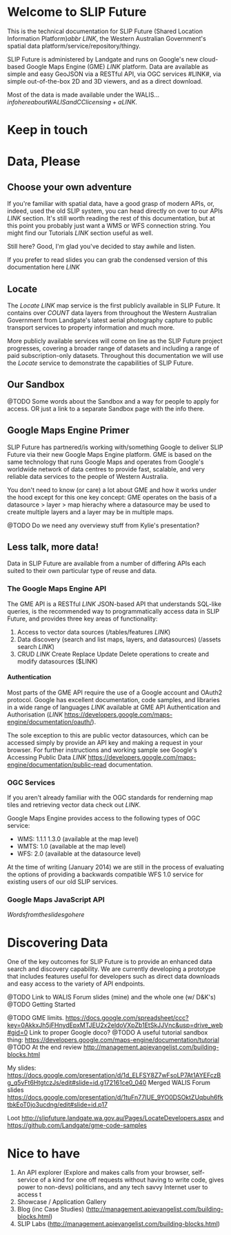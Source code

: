 # Welcome to SLIP Future

This is the technical documentation for SLIP Future (Shared Location Information Platform)$abbr$ $LINK$, the Western Australian Government's spatial data platform/service/repository/thingy.

SLIP Future is administered by Landgate and runs on Google's new cloud-based Google Maps Engine (GME) $LINK$ platform. Data are available as simple and easy GeoJSON via a RESTful API, via OGC services #LINK#, via simple out-of-the-box 2D and 3D viewers, and as a direct download.

Most of the data is made available under the WALIS... $info here about WALIS and CC licensing + a LINK$.

# Keep in touch

# Data, Please
## Choose your own adventure
If you're familiar with spatial data, have a good grasp of modern APIs, or, indeed, used the old SLIP system, you can head directly on over to our APIs $LINK$ section. It's still worth reading the rest of this documentation, but at this point you probably just want a WMS or WFS connection string. You might find our Tutorials $LINK$ section useful as well.

Still here? Good, I'm glad you've decided to stay awhile and listen.

If you prefer to read slides you can grab the condensed version of this documentation here $LINK$

## Locate
The *Locate* $LINK$ map service is the first publicly available in SLIP Future. It contains over $COUNT$ data layers from throughout the Western Australian Government from Landgate's latest aerial photography capture to public transport services to property information and much more.

More publicly available services will come on line as the SLIP Future project progresses, covering a broader range of datasets and including a range of paid subscription-only datasets. Throughout this documentation we will use the *Locate* service to demonstrate the capabilities of SLIP Future.

## Our Sandbox
@TODO Some words about the Sandbox and a way for people to apply for access. OR just a link to a separate Sandbox page with the info there.

## Google Maps Engine Primer
SLIP Future has partnered/is working with/something Google to deliver SLIP Future via their new Google Maps Engine platform. GME is based on the same technology that runs Google Maps and operates from Google's worldwide network of data centres to provide fast, scalable, and very reliable data services to the people of Western Australia.

You don't need to know (or care) a lot about GME and how it works under the hood except for this one key concept: GME operates on the basis of a datasource > layer > map hierachy where a datasource may be used to create multiple layers and a layer may be in multiple maps.

@TODO Do we need any overviewy stuff from Kylie's presentation?

## Less talk, more data!
Data in SLIP Future are available from a number of differing APIs each suited to their own particular type of reuse and data.

### The Google Maps Engine API
The GME API is a RESTful $LINK$ JSON-based API that understands SQL-like queries, is the recommended way to programmatically access data in SLIP Future, and provides three key areas of functionality:

1. Access to vector data sources (/tables/features $LINK$)
2. Data discovery (search and list maps, layers, and datasources) (/assets search $LINK$)
3. CRUD $LINK$ Create Replace Update Delete operations to create and modify datasources ($LINK)

#### Authentication
Most parts of the GME API require the use of a Google account and OAuth2 protocol. Google has excellent documentation, code samples, and libraries in a wide range of languages $LINK$ available at GME API Authentication and Authorisation ($LINK$ https://developers.google.com/maps-engine/documentation/oauth/).

The sole exception to this are public vector datasources, which can be accessed simply by provide an API key and making a request in your browser. For further instructions and working sample see Google's Accessing Public Data $LINK$ https://developers.google.com/maps-engine/documentation/public-read documentation.

### OGC Services
If you aren't already familiar with the OGC standards for renderning map tiles and retrieving vector data check out $LINK$.

Google Maps Engine provides access to the following types of OGC service:

* WMS: 1.1.1 1.3.0 (available at the map level)
* WMTS: 1.0 (available at the map level)
* WFS: 2.0 (available at the datasource level)

At the time of writing (January 2014) we are still in the process of evaluating the options of providing a backwards compatible WFS 1.0 service for existing users of our old SLIP services.

### Google Maps JavaScript API
$Words from the slides go here$

# Discovering Data
One of the key outcomes for SLIP Future is to provide an enhanced data search and discovery capability. We are currently developing a prototype that includes features useful for developers such as direct data downloads and easy access to the variety of API endpoints.

@TODO Link to WALIS Forum slides (mine) and the whole one (w/ D&K's)
@TODO Getting Started

@TODO GME limits. https://docs.google.com/spreadsheet/ccc?key=0AkkxJh5jFHnydEpxMTJEU2x2eldoVXpZb1EtSkJJVnc&usp=drive_web#gid=0 Link to proper Google doco?
@TODO A useful tutorial sandbox thing: https://developers.google.com/maps-engine/documentation/tutorial
@TODO At the end review http://management.apievangelist.com/building-blocks.html

My slides: https://docs.google.com/presentation/d/1d_ELFSY8Z7wFsoLP7At1AYEFczBg_q5vFt6HtgtczJs/edit#slide=id.g172161ce0_040
Merged WALIS Forum slides https://docs.google.com/presentation/d/1tuFn77lUE_9YO0DSOktZUqbuh6fktbkEoT0jo3ucdng/edit#slide=id.p17

Loot http://slipfuture.landgate.wa.gov.au/Pages/LocateDevelopers.aspx and https://github.com/Landgate/gme-code-samples

# Nice to have
1. An API explorer (Explore and makes calls from your browser, self-service of a kind for one off requests without having to write code, gives power to non-devs) politicians, and any tech savvy Internet user to access t
2. Showcase / Application Gallery
3. Blog (inc Case Studies) (http://management.apievangelist.com/building-blocks.html)
4. SLIP Labs (http://management.apievangelist.com/building-blocks.html)
